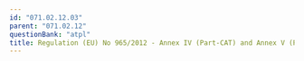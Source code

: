 ```yaml
---
id: "071.02.12.03"
parent: "071.02.12"
questionBank: "atpl"
title: Regulation (EU) No 965/2012 - Annex IV (Part-CAT) and Annex V (Part-SPA)
---
```

